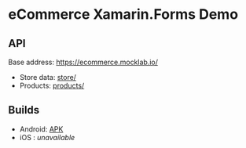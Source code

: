# eCommerce Xamarin.Forms Demo

## API
Base address: https://ecommerce.mocklab.io/

- Store data: [store/](https://ecommerce.mocklab.io/store/)
- Products: [products/](https://ecommerce.mocklab.io/products/)

## Builds
- Android: [APK](https://raw.githubusercontent.com/BrenoAngelotti/ecommerce-mobile/main/eCommerce.apk) 
- iOS : *unavailable*